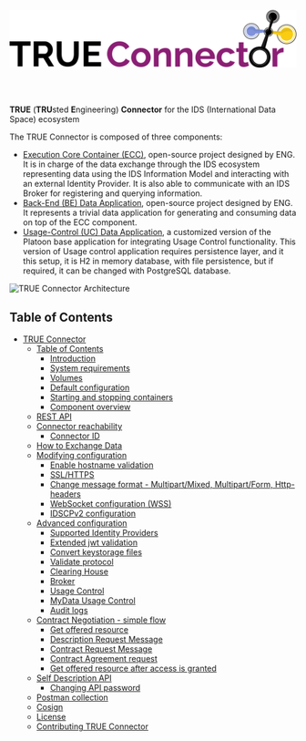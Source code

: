 ![](doc/TRUE_Connector_Logo.png?raw=true)

</br></br>

**TRUE** (**TRU**sted **E**ngineering) **Connector** for the IDS (International Data Space) ecosystem

The TRUE Connector is composed of three components:

* [Execution Core Container (ECC)](https://github.com/Engineering-Research-and-Development/true-connector-execution_core_container), open-source project designed by ENG. It is in charge of the data exchange through the IDS ecosystem representing data using the IDS Information Model and interacting with an external Identity Provider. It is also able to communicate with an IDS Broker for registering and querying information.
* [Back-End (BE) Data Application](https://github.com/Engineering-Research-and-Development/true-connector-basic_data_app), open-source project designed by ENG. It represents a trivial data application for generating and consuming data on top of the ECC component.
* [Usage-Control (UC) Data Application](https://github.com/Engineering-Research-and-Development/true-connector-uc\_data\_app\_platoon), a customized version of the Platoon base application for integrating Usage Control functionality. This version of Usage control application requires persistence layer, and it this setup, it is H2 in memory database, with file persistence, but if required, it can be changed with PostgreSQL database.

![TRUE Connector Architecture](doc/TRUE\_Connector\_Architecture.png)

## Table of Contents

* [TRUE Connector](<README.md#true-connector>)
  * [Table of Contents](<README.md#table-of-contents>)
    * [Introduction](doc/TRUEConnector/introduction.md)
    * [System requirements](doc/TRUEConnector/system-requirements.md)
    * [Volumes](doc/TRUEConnector/volumes.md)
    * [Default configuration](doc/TRUEConnector/default-configuration.md)
    * [Starting and stopping containers](doc/TRUEConnector/start-stop.md)
    * [Component overview](doc/TRUEConnector/component-overview.md)
  * [REST API](doc/rest-api.md)
  * [Connector reachability](doc/connectorReachability/reachability.md)
    * [Connector ID](doc/connectorReachability/connectorID.md)
  * [How to Exchange Data](doc/exchange-data.md)
  * [Modifying configuration](doc/modifyingConfiguration/modify-configuration.md)
    * [Enable hostname validation](doc/modifyingConfiguration/hostnamevalidation.md)
    * [SSL/HTTPS](doc/modifyingConfiguration/ssl.md)
    * [Change message format - Multipart/Mixed, Multipart/Form, Http-headers](doc/modifyingConfiguration/messageformat.md)
    * [WebSocket configuration (WSS)](doc/modifyingConfiguration/wss.md)
    * [IDSCPv2 configuration](doc/modifyingConfiguration/idscp2.md)
  * [Advanced configuration](doc/advancedConfiguration/advanced-configuration.md)
    * [Supported Identity Providers](doc/advancedConfiguration/identityproviders.md)
    * [Extended jwt validation](doc/advancedConfiguration/extendedjwt.md)
    * [Convert keystorage files](doc/advancedConfiguration/convert_keystorage.md)
    * [Validate protocol](doc/advancedConfiguration/validateprotocol.md)
    * [Clearing House](doc/advancedConfiguration/clearinghouse.md)
    * [Broker](doc/advancedConfiguration/broker.md)
    * [Usage Control](doc/advancedConfiguration/usagecontrol.md)
    * [MyData Usage Control](doc/advancedConfiguration/mydata.md)
    * [Audit logs](doc/advancedConfiguration/auditlogs.md)
  * [Contract Negotiation - simple flow](doc/contractNegotiation/contract-negotiation.md)
    * [Get offered resource](doc/contractNegotiation/get_offered_resource.md)
    * [Description Request Message](doc/contractNegotiation/description_request_message.md)
    * [Contract Request Message](doc/contractNegotiation/contract_request_message.md)
    * [Contract Agreement request](doc/contractNegotiation/contract_agreement_request.md)
    * [Get offered resource after access is granted](doc/contractNegotiation/get_offered_resource_granted.md)
  * [Self Description API](doc/selfDescriptionAPI/self-description-API.md)
    * [Changing API password](doc/selfDescriptionAPI/changepassword.md)
  * [Postman collection](doc/selfDescriptionAPI/postman.md)
  * [Cosign](doc/selfDescriptionAPI/cosign.md)
  * [License](doc/license.md)
  * [Contributing TRUE Connector](doc/contributingTC.md)